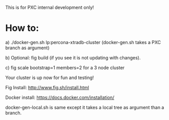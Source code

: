 This is for PXC internal development only!

How to:
============

a) ./docker-gen.sh lp:percona-xtradb-cluster     (docker-gen.sh takes a PXC branch as argument)

b) Optional: fig build (if you see it is not updating with changes).

c) fig scale bootstrap=1 members=2      for a 3 node cluster

Your cluster is up now for fun and testing!


Fig Install:
http://www.fig.sh/install.html

Docker install:
https://docs.docker.com/installation/


docker-gen-local.sh is same except it takes a local tree as argument than a branch. 
